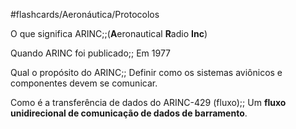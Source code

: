 #flashcards/Aeronáutica/Protocolos

O que significa ARINC;;(**A**eronautical **R**adio **Inc**)
<!--SR:!2024-11-07,3,230-->

Quando ARINC foi publicado;; Em 1977
<!--SR:!2024-11-19,15,290-->

Qual o propósito do ARINC;; Definir como os sistemas aviônicos e componentes devem se comunicar.
<!--SR:!2024-11-19,15,290-->

Como é a transferência de dados do ARINC-429 (fluxo);; Um **fluxo unidirecional de comunicação de dados de barramento**.
<!--SR:!2024-11-19,15,290-->

